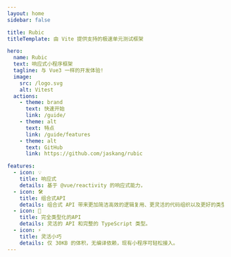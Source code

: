 ```yaml
---
layout: home
sidebar: false

title: Rubic
titleTemplate: 由 Vite 提供支持的极速单元测试框架

hero:
  name: Rubic
  text: 响应式小程序框架
  tagline: 与 Vue3 一样的开发体验!
  image:
    src: /logo.svg
    alt: Vitest
  actions:
    - theme: brand
      text: 快速开始
      link: /guide/
    - theme: alt
      text: 特点
      link: /guide/features
    - theme: alt
      text: GitHub
      link: https://github.com/jaskang/rubic

features:
  - icon: 💡
    title: 响应式
    details: 基于 @vue/reactivity 的响应式能力，
  - icon: 🛠️
    title: 组合式API
    details: 组合式 API 带来更加简洁高效的逻辑复用、更灵活的代码组织以及更好的类型推导
  - icon: 🔑
    title: 完全类型化的API
    details: 灵活的 API 和完整的 TypeScript 类型。
  - icon: ⚡️
    title: 灵活小巧
    details: 仅 30KB 的体积，无编译依赖，现有小程序可轻松接入。
---
```

